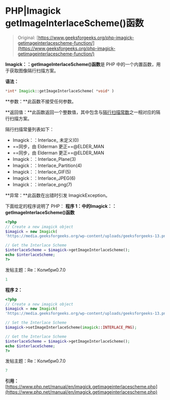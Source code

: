 # PHP|Imagick getImageInterlaceScheme()函数

> Original: [https://www.geeksforgeeks.org/php-imagick-getimageinterlacescheme-function/](https://www.geeksforgeeks.org/php-imagick-getimageinterlacescheme-function/)

**Imagick：：getImageInterlaceScheme()函数**是 PHP 中的一个内置函数，用于获取图像隔行扫描方案。

**语法：**

```php
*int* Imagick::getImageInterlaceScheme( *void* )
```

**参数：**此函数不接受任何参数。

**返回值：**此函数返回一个整数值，其中包含与[隔行扫描常数](https://www.php.net/manual/en/imagick.constants.php#imagick.constants.interlace-undefined)之一相对应的隔行扫描方案。

隔行扫描常量列表如下：

*   Imagick：：Interlace_ 未定义(0)
*   ==同步，由 Elderman 更正==@ELDER_MAN
*   ==同步，由 Elderman 更正==@ELDER_MAN
*   Imagick：：Interlace_Plane(3)
*   Imagick：：Interlace_Partition(4)
*   Imagick：：Interlace_GIF(5)
*   Imagick：：Interlace_JPEG(6)
*   Imagick：：interlace_png(7)

**异常：**此函数在出错时引发 ImagickException。

下面给定的程序说明了 PHP：
**程序 1：**中的**Imagick：：getImageInterlaceScheme()函数**

```php
<?php
// Create a new imagick object
$imagick = new Imagick(
'https://media.geeksforgeeks.org/wp-content/uploads/geeksforgeeks-13.png');

// Get the Interlace Scheme
$interlaceScheme = $imagick->getImageInterlaceScheme();
echo $interlaceScheme;
?>
```

发帖主题：Re：Колибри0.7.0

```php
1
```

**程序 2：**

```php
<?php
// Create a new imagick object
$imagick = new Imagick(
'https://media.geeksforgeeks.org/wp-content/uploads/geeksforgeeks-13.png');

// Set the Interlace Scheme
$imagick->setImageInterlaceScheme(imagick::INTERLACE_PNG);

// Get the Interlace Scheme
$interlaceScheme = $imagick->getImageInterlaceScheme();
echo $interlaceScheme;
?>
```

发帖主题：Re：Колибри0.7.0

```php
7
```

**引用：**[https://www.php.net/manual/en/imagick.getimageinterlacescheme.php](https://www.php.net/manual/en/imagick.getimageinterlacescheme.php)